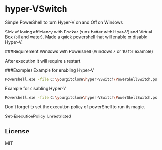 # hyper-VSwitch
Simple PowerShell to turn Hyper-V on and Off on Windows

Sick of losing efficiency with Docker (runs better with Hper-V) and Virtual Box (oil and water).  Made a quick powershell that will enable or disable Hyper-V.

###Requirement
Windows with Powershell (Windows 7 or 10 for example)

After execution it will require a restart.

###Eaxmples
Example for enabling Hyper-V

```bash
Powershell.exe -file C:\yourgitclone\hyper-VSwitch\PowerShellSwitch.ps enable -RunAsAdministrator
```

Example for disabling Hyper-V

```bash
Powershell.exe -file C:\yourgitclone\hyper-VSwitch\PowerShellSwitch.ps disable -RunAsAdministrator
```

Don't forget to set the execution policy of powerShell to run its magic.

Set-ExecutionPolicy Unrestricted


License
----

MIT
